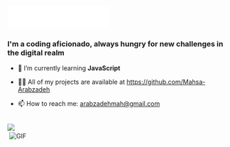 <img src="images/svg/header_en.svg"></img>
<h3>I'm a coding aficionado, always hungry for new challenges in the digital realm</h3>


- 🌱 I’m currently learning **JavaScript**

- 👨‍💻 All of my projects are available at https://github.com/Mahsa-Arabzadeh

- 📫 How to reach me: arabzadehmah@gmail.com <br><br>

[![](https://visitcount.itsvg.in/api?id=Mahsa-Arabzadeh&icon=5&color=6)](https://visitcount.itsvg.in)
<img align="right" alt="GIF" src="https://tenor.com/bXSez.gif" width="500" height="320" />
